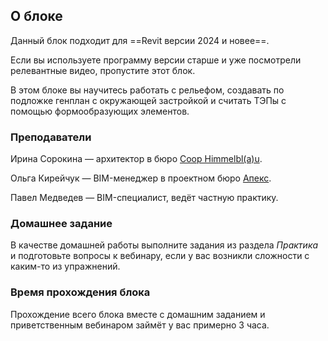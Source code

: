 ## О блоке

Данный блок подходит для ==Revit версии 2024 и новее==.

Если вы используете программу версии старше и уже посмотрели релевантные видео, пропустите этот блок.

В этом блоке вы научитесь работать с рельефом, создавать по подложке генплан с окружающей застройкой и считать ТЭПы с помощью формообразующих элементов.

### Преподаватели

Ирина Сорокина — архитектор в бюро [Coop Himmelbl(a)u](https://coop-himmelblau.at/).

Ольга Кирейчук — BIM-менеджер в проектном бюро [Апекс](https://apex-project.ru/).  

Павел Медведев — BIM-специалист, ведёт частную практику.

### Домашнее задание

В качестве домашней работы выполните задания из раздела _Практика_ и подготовьте вопросы к вебинару, если у вас возникли сложности с каким-то из упражнений.

### Время прохождения блока

Прохождение всего блока вместе с домашним заданием и приветственным вебинаром займёт у вас примерно 3 часа.



